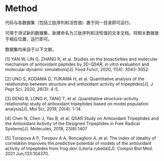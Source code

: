 # Method
代码与各数据集（包括三肽序列和活性值）置于同一目录即可运行。

可用于测试新的数据集，新建命名为三肽序列和活性值的文本文档，将相关数据放于相应位置，运行即可。

数据集均来自于以下文献。

[1] YAN W, LIN G, ZHANG R, et al. Studies on the bioactivities and molecular mechanism of antioxidant peptides by 3D-QSAR, in vitro evaluation and molecular dynamic simulations[J]. Food Funct, 2020, 11(4): 3043-3052.

[2] UNO S, KODAMA D, YUKAWA H, et al. Quantitative analysis of the relationship between structure and antioxidant activity of tripeptides[J]. J Pept Sci, 2020, 26(3): 4-5.

[3] DENG B, LONG H, TANG T, et al. Quantitative structure-activity relationship study of antioxidant tripeptides based on model population analysis[J]. Mol Sci, 2019, 20(4): 1-14.

[4] Chen N, Chen J, Yao B, et al. QSAR Study on Antioxidant Tripeptides and the Antioxidant Activity of the Designed Tripeptides in Free Radical Systems[J]. Molecules, 2018, 23(6):1407

[5] Toropova A P, Toropov A A, Roncaglioni A, et al. The index of ideality of correlation improves the predictive potential of models of the antioxidant activity of tripeptides from frog skin (Litoria rubella)[J]. Comput Biol Med. 2021 Jun;133:104370.
